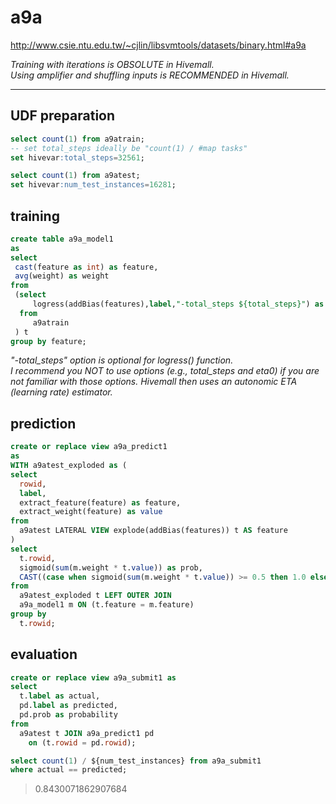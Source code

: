 a9a
===
http://www.csie.ntu.edu.tw/~cjlin/libsvmtools/datasets/binary.html#a9a

_Training with iterations is OBSOLUTE in Hivemall._  
_Using amplifier and shuffling inputs is RECOMMENDED in Hivemall._

---

## UDF preparation

```sql
select count(1) from a9atrain;
-- set total_steps ideally be "count(1) / #map tasks"
set hivevar:total_steps=32561;

select count(1) from a9atest;
set hivevar:num_test_instances=16281;
```

## training
```sql
create table a9a_model1 
as
select 
 cast(feature as int) as feature,
 avg(weight) as weight
from 
 (select 
     logress(addBias(features),label,"-total_steps ${total_steps}") as (feature,weight)
  from 
     a9atrain
 ) t 
group by feature;
```
_"-total_steps" option is optional for logress() function._  
_I recommend you NOT to use options (e.g., total_steps and eta0) if you are not familiar with those options. Hivemall then uses an autonomic ETA (learning rate) estimator._

## prediction
```sql
create or replace view a9a_predict1 
as
WITH a9atest_exploded as (
select 
  rowid,
  label,
  extract_feature(feature) as feature,
  extract_weight(feature) as value
from 
  a9atest LATERAL VIEW explode(addBias(features)) t AS feature
)
select
  t.rowid, 
  sigmoid(sum(m.weight * t.value)) as prob,
  CAST((case when sigmoid(sum(m.weight * t.value)) >= 0.5 then 1.0 else 0.0 end) as FLOAT) as label
from 
  a9atest_exploded t LEFT OUTER JOIN
  a9a_model1 m ON (t.feature = m.feature)
group by
  t.rowid;
```

## evaluation
```sql
create or replace view a9a_submit1 as
select 
  t.label as actual, 
  pd.label as predicted, 
  pd.prob as probability
from 
  a9atest t JOIN a9a_predict1 pd 
    on (t.rowid = pd.rowid);
```

```sql
select count(1) / ${num_test_instances} from a9a_submit1 
where actual == predicted;
```
> 0.8430071862907684